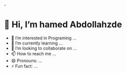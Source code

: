 -<h1> 👋 Hi,  I’m hamed Abdollahzde </h1>
- 👀 I’m interested in Programing ...
- 🌱 I’m currently learning ...
- 💞️ I’m looking to collaborate on ...
- 📫 How to reach me ...
- 😄 Pronouns: ...
- ⚡ Fun fact: ...

